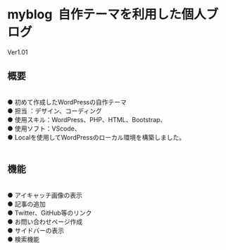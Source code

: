 # myblog&nbsp;&nbsp;自作テーマを利用した個人ブログ 
Ver1.01
<br>
## 概要 ##
<br>
●&nbsp;初めて作成したWordPressの自作テーマ<br>
●&nbsp;担当 ：デザイン、コーディング<br>
●&nbsp;使用スキル：WordPress、PHP、HTML、Bootstrap、<br>
●&nbsp;使用ソフト：VScode、<br>
●&nbsp;Localを使用してWordPressのローカル環境を構築しました。<br>
<br>

## 機能 ##
<br>
●&nbsp;アイキャッチ画像の表示<br>
●&nbsp;記事の追加<br>
●&nbsp;Twitter、GitHub等のリンク<br>
●&nbsp;お問い合わせページ作成<br>
●&nbsp;サイドバーの表示<br>
●&nbsp;検索機能<br>
